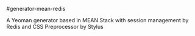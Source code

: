 #generator-mean-redis

A Yeoman generator based in MEAN Stack with session management by Redis and CSS Preprocessor by Stylus